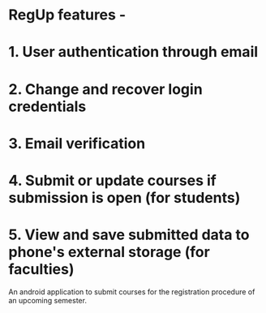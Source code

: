 # RegUp features - 

# 1. User authentication through email
# 2. Change and recover login credentials
# 3. Email verification
# 4. Submit or update courses if submission is open (for students)
# 5. View and save submitted data to phone's external storage (for faculties)

An android application to submit courses for the registration procedure of an upcoming semester.
